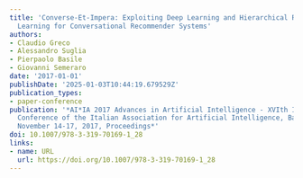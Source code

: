 ```yaml
---
title: 'Converse-Et-Impera: Exploiting Deep Learning and Hierarchical Reinforcement
  Learning for Conversational Recommender Systems'
authors:
- Claudio Greco
- Alessandro Suglia
- Pierpaolo Basile
- Giovanni Semeraro
date: '2017-01-01'
publishDate: '2025-01-03T10:44:19.679529Z'
publication_types:
- paper-conference
publication: '*AI*IA 2017 Advances in Artificial Intelligence - XVIth International
  Conference of the Italian Association for Artificial Intelligence, Bari, Italy,
  November 14-17, 2017, Proceedings*'
doi: 10.1007/978-3-319-70169-1_28
links:
- name: URL
  url: https://doi.org/10.1007/978-3-319-70169-1_28
---
```

